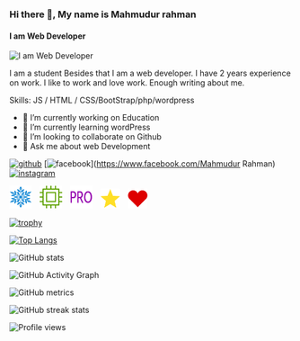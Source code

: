 ### Hi there 👋, My name is Mahmudur rahman
#### I am Web Developer
![I am Web Developer](https://arturssmirnovs.github.io/github-profile-readme-generator/images/banner.png)

I am a student  Besides that I am a web developer.  I have 2 years experience on work.  I like to work and love work.  Enough writing about me.

Skills:  JS / HTML / CSS/BootStrap/php/wordpress

- 🔭 I’m currently working on Education 
- 🌱 I’m currently learning wordPress 
- 👯 I’m looking to collaborate on Github 
- 💬 Ask me about web Development 


[<img src='https://cdn.jsdelivr.net/npm/simple-icons@3.0.1/icons/github.svg' alt='github' height='40'>](https://github.com/mrhridoy397)  [<img src='https://cdn.jsdelivr.net/npm/simple-icons@3.0.1/icons/facebook.svg' alt='facebook' height='40'>](https://www.facebook.com/Mahmudur Rahman)  [<img src='https://cdn.jsdelivr.net/npm/simple-icons@3.0.1/icons/instagram.svg' alt='instagram' height='40'>](https://www.instagram.com/mahmudur8277/)  

<a href='https://archiveprogram.github.com/'><img src='https://raw.githubusercontent.com/acervenky/animated-github-badges/master/assets/acbadge.gif' width='40' height='40'></a> <a href='https://docs.github.com/en/developers'><img src='https://raw.githubusercontent.com/acervenky/animated-github-badges/master/assets/devbadge.gif' width='40' height='40'></a> <a href='https://github.com/pricing'><img src='https://raw.githubusercontent.com/acervenky/animated-github-badges/master/assets/pro.gif' width='40' height='40'></a> <a href='https://stars.github.com/'><img src='https://raw.githubusercontent.com/acervenky/animated-github-badges/master/assets/starbadge.gif' width='35' height='35'></a> <a href='https://docs.github.com/en/github/supporting-the-open-source-community-with-github-sponsors'><img src='https://raw.githubusercontent.com/acervenky/animated-github-badges/master/assets/sponsorbadge.gif' width='35' height='35'></a> 

[![trophy](https://github-profile-trophy.vercel.app/?username=mrhridoy397)](https://github.com/ryo-ma/github-profile-trophy)

[![Top Langs](https://github-readme-stats.vercel.app/api/top-langs/?username=mrhridoy397)](https://github.com/anuraghazra/github-readme-stats)

![GitHub stats](https://github-readme-stats.vercel.app/api?username=mrhridoy397&show_icons=true)  

![GitHub Activity Graph](https://activity-graph.herokuapp.com/graph?username=mrhridoy397)  

![GitHub metrics](https://metrics.lecoq.io/mrhridoy397)  

![GitHub streak stats](https://streak-stats.demolab.com/?user=mrhridoy397)  

![Profile views](https://gpvc.arturio.dev/mrhridoy397)  
